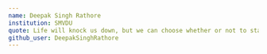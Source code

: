 ```yaml
---
name: Deepak Singh Rathore
institution: SMVDU
quote: Life will knock us down, but we can choose whether or not to stand back up
github_user: DeepakSinghRathore
---
```

